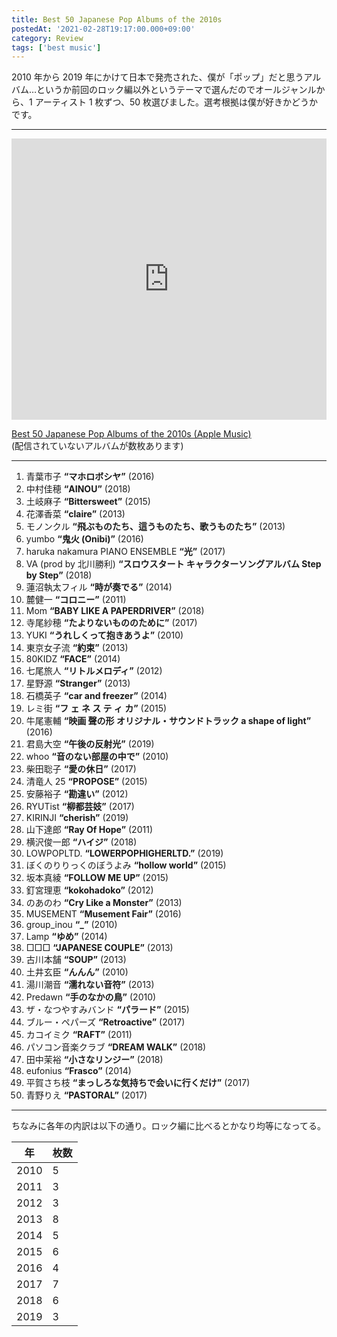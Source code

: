 ```yaml
---
title: Best 50 Japanese Pop Albums of the 2010s
postedAt: '2021-02-28T19:17:00.000+09:00'
category: Review
tags: ['best music']
---
```


2010 年から 2019 年にかけて日本で発売された、僕が「ポップ」だと思うアルバム…というか前回のロック編以外というテーマで選んだのでオールジャンルから、1 アーティスト 1 枚ずつ、50 枚選びました。選考根拠は僕が好きかどうかです。

---

<iframe allow="autoplay *; encrypted-media *;" frameborder="0" height="450" style="width:100%;max-width:660px;overflow:hidden;background:transparent;" sandbox="allow-forms allow-popups allow-same-origin allow-scripts allow-storage-access-by-user-activation allow-top-navigation-by-user-activation" src="https://embed.music.apple.com/jp/playlist/best-50-japanese-pop-albums-of-the-2010s/pl.u-4JoK1RDFMZjkWr?app=music&amp;at=1000lR8X"></iframe>

[Best 50 Japanese Pop Albums of the 2010s (Apple Music)](https://music.apple.com/jp/playlist/best-50-japanese-pop-albums-of-the-2010s/pl.u-4JoK1RDFMZjkWr)  
(配信されていないアルバムが数枚あります)

---

1. 青葉市子 **“マホロボシヤ”** (2016)
2. 中村佳穂 **“AINOU”** (2018)
3. 土岐麻子 **“Bittersweet”** (2015)
4. 花澤香菜 **“claire”** (2013)
5. モノンクル **“飛ぶものたち、這うものたち、歌うものたち”** (2013)
6. yumbo **“鬼火 (Onibi)”** (2016)
7. haruka nakamura PIANO ENSEMBLE **“光”** (2017)
8. VA (prod by 北川勝利) **“スロウスタート キャラクターソングアルバム Step by Step”** (2018)
9. 蓮沼執太フィル **“時が奏でる”** (2014)
10. 麓健一 **“コロニー”** (2011)
11. Mom **“BABY LIKE A PAPERDRIVER”** (2018)
12. 寺尾紗穂 **“たよりないもののために”** (2017)
13. YUKI **“うれしくって抱きあうよ”** (2010)
14. 東京女子流 **“約束”** (2013)
15. 80KIDZ **“FACE”** (2014)
16. 七尾旅人 **“リトルメロディ”** (2012)
17. 星野源 **“Stranger”** (2013)
18. 石橋英子 **“car and freezer”** (2014)
19. レミ街 **“フ ェ ネ ス テ ィ カ”** (2015)
20. 牛尾憲輔 **“映画 聲の形 オリジナル・サウンドトラック a shape of light”** (2016)
21. 君島大空 **“午後の反射光”** (2019)
22. whoo **“音のない部屋の中で”** (2010)
23. 柴田聡子 **“愛の休日”** (2017)
24. 清竜人 25 **“PROPOSE”** (2015)
25. 安藤裕子 **“勘違い”** (2012)
26. RYUTist **“柳都芸妓”** (2017)
27. KIRINJI **“cherish”** (2019)
28. 山下達郎 **“Ray Of Hope”** (2011)
29. 横沢俊一郎 **“ハイジ”** (2018)
30. LOWPOPLTD. **“LOWERPOPHIGHERLTD.”** (2019)
31. ぼくのりりっくのぼうよみ **“hollow world”** (2015)
32. 坂本真綾 **“FOLLOW ME UP”** (2015)
33. 釘宮理恵 **“kokohadoko”** (2012)
34. のあのわ **“Cry Like a Monster”** (2013)
35. MUSEMENT **“Musement Fair”** (2016)
36. group_inou **“\_”** (2010)
37. Lamp **“ゆめ”** (2014)
38. □□□ **“JAPANESE COUPLE”** (2013)
39. 古川本舗 **“SOUP”** (2013)
40. 土井玄臣 **“んんん”** (2010)
41. 湯川潮音 **“濡れない音符”** (2013)
42. Predawn **“手のなかの鳥”** (2010)
43. ザ・なつやすみバンド **“パラード”** (2015)
44. ブルー・ペパーズ **“Retroactive”** (2017)
45. カコイミク **“RAFT”** (2011)
46. パソコン音楽クラブ **“DREAM WALK”** (2018)
47. 田中茉裕 **“小さなリンジー”** (2018)
48. eufonius **“Frasco”** (2014)
49. 平賀さち枝 **“まっしろな気持ちで会いに行くだけ”** (2017)
50. 青野りえ **“PASTORAL”** (2017)

---

ちなみに各年の内訳は以下の通り。ロック編に比べるとかなり均等になってる。

| 年   | 枚数 |
| ---- | ---- |
| 2010 | 5    |
| 2011 | 3    |
| 2012 | 3    |
| 2013 | 8    |
| 2014 | 5    |
| 2015 | 6    |
| 2016 | 4    |
| 2017 | 7    |
| 2018 | 6    |
| 2019 | 3    |

